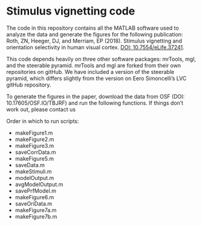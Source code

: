# Stimulus vignetting code

The code in this repository contains all the MATLAB software used to analyze the data and generate the figures for the following publication: Roth, ZN, Heeger, DJ, and Merriam, EP (2018). Stimulus vignetting and orientation selectivity in human visual cortex. [DOI: 10.7554/eLife.37241](https://osf.io/tbjrf/).

This code depends heavily on three other software packages: mrTools, mgl, and the steerable pyramid. mrTools and mgl are forked from their own repositories on gitHub. We have included a version of the steerable pyramid, which differs slightly from the version on Eero Simoncelli’s LVC gitHub repository.

To generate the figures in the paper, download the data from OSF (DOI: 10.17605/OSF.IO/TBJRF) and run the following functions. If things don’t work out, please contact us

Order in which to run scripts:

* makeFigure1.m
* makeFigure2.m
* makeFigure3.m
* saveCorrData.m
* makeFigure5.m
* saveData.m
* makeStimuli.m
* modelOutput.m
* avgModelOutput.m
* savePrfModel.m
* makeFigure6.m
* saveOriData.m
* makeFigure7a.m
* makeFigure7b.m
